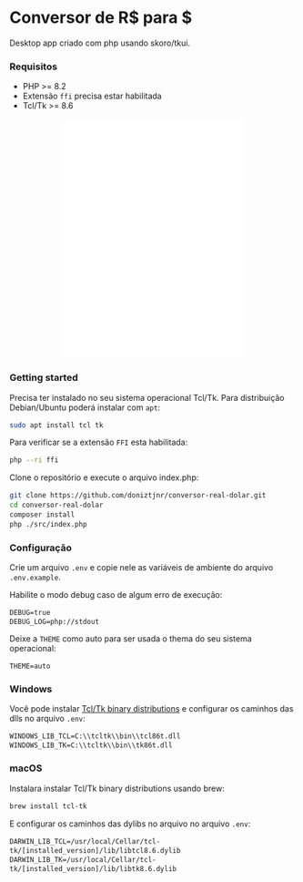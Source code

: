 # Conversor de R$ para $

Desktop app criado com php usando skoro/tkui.

### Requisitos

* PHP >= 8.2
* Extensão `ffi` precisa estar habilitada
* Tcl/Tk >= 8.6

<p align="center"><img src="/img/interface.png"></p>

### Getting started

Precisa ter instalado no seu sistema operacional Tcl/Tk. Para distribuição Debian/Ubuntu poderá instalar com `apt`:
```sh
sudo apt install tcl tk
```
Para verificar se a extensão `FFI` esta habilitada:
```sh
php --ri ffi
```

Clone o repositório e execute o arquivo index.php:
```sh
git clone https://github.com/doniztjnr/conversor-real-dolar.git
cd conversor-real-dolar
composer install
php ./src/index.php
```

### Configuração

Crie um arquivo `.env` e copie nele as variáveis de ambiente do arquivo `.env.example`.

Habilite o modo debug caso de algum erro de execução:
```env
DEBUG=true
DEBUG_LOG=php://stdout
```

Deixe a `THEME` como auto para ser usada o thema do seu sistema operacional:
```env
THEME=auto
```

### Windows

Você pode instalar [Tcl/Tk binary distributions](https://wiki.tcl-lang.org/page/Binary+Distributions) e configurar os caminhos das dlls
no arquivo `.env`:

```
WINDOWS_LIB_TCL=C:\\tcltk\\bin\\tcl86t.dll
WINDOWS_LIB_TK=C:\\tcltk\\bin\\tk86t.dll
```

### macOS

Instalara instalar Tcl/Tk binary distributions usando brew:

```sh
brew install tcl-tk
```

E configurar os caminhos das dylibs no arquivo no arquivo `.env`:

```
DARWIN_LIB_TCL=/usr/local/Cellar/tcl-tk/[installed_version]/lib/libtcl8.6.dylib
DARWIN_LIB_TK=/usr/local/Cellar/tcl-tk/[installed_version]/lib/libtk8.6.dylib
```